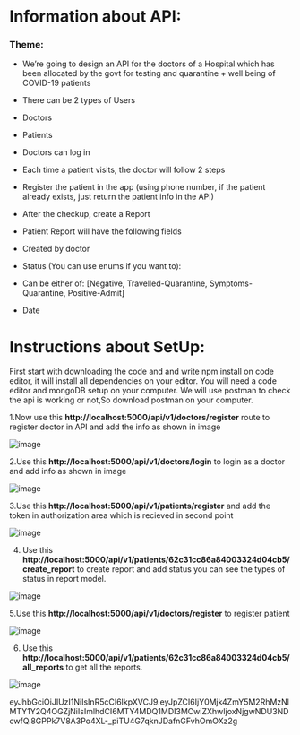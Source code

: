 # Information about API:
### Theme:
- We’re going to design an API for the doctors of a Hospital which has been allocated by the
govt for testing and quarantine + well being of COVID-19 patients
- There can be 2 types of Users
- Doctors
- Patients
- Doctors can log in
- Each time a patient visits, the doctor will follow 2 steps
- Register the patient in the app (using phone number, if the patient already exists, just
return the patient info in the API)
- After the checkup, create a Report
- Patient Report will have the following fields
- Created by doctor
- Status (You can use enums if you want to):
- Can be either of: [Negative, Travelled-Quarantine, Symptoms-Quarantine,
Positive-Admit]

- Date

# Instructions about SetUp:

First start with downloading the code and and write npm install on code editor, it will install all dependencies on your editor.
You will need a code editor and mongoDB setup on your computer.
We will use postman to check the api is working or not,So download postman on your computer.

1.Now use this **http://localhost:5000/api/v1/doctors/register** route to register doctor in API and add the info as shown in image

![image](https://user-images.githubusercontent.com/70103005/177214903-3c02cf1b-85eb-4a99-acf1-c18f084f8242.png)

2.Use this **http://localhost:5000/api/v1/doctors/login** to login as a doctor and add info as shown in image

![image](https://user-images.githubusercontent.com/70103005/177215328-258a4f89-7b1d-4001-bb02-d7865cb5176a.png)

3.Use this **http://localhost:5000/api/v1/patients/register** and add the token in authorization area which is recieved in second point

![image](https://user-images.githubusercontent.com/70103005/177215565-d872afb3-cff2-4cf0-9944-b5d3da469223.png)

4. Use this **http://localhost:5000/api/v1/patients/62c31cc86a84003324d04cb5/create_report** to create report and add status you can see the types of 
   status in report model.

![image](https://user-images.githubusercontent.com/70103005/177215702-b8412d94-e56a-48ed-9694-6809e7b986a7.png)

5.Use this **http://localhost:5000/api/v1/doctors/register** to register patient

![image](https://user-images.githubusercontent.com/70103005/177215836-3312bd1f-5cf2-4792-ac02-d2c340f916b5.png)

6. Use this **http://localhost:5000/api/v1/patients/62c31cc86a84003324d04cb5/all_reports** to get all the reports.

![image](https://user-images.githubusercontent.com/70103005/177216169-b17c31c4-6219-460a-a93f-b77588d6b9b6.png)


eyJhbGciOiJIUzI1NiIsInR5cCI6IkpXVCJ9.eyJpZCI6IjY0Mjk4ZmY5M2RhMzNlMTY1Y2Q4OGZjNiIsImlhdCI6MTY4MDQ1MDI3MCwiZXhwIjoxNjgwNDU3NDcwfQ.8GPPk7V8A3Po4XL-_piTU4G7qknJDafnGFvhOmOXz2g